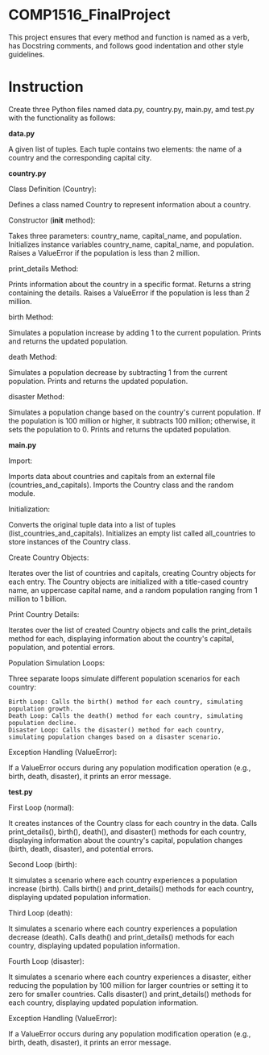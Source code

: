 # COMP1516_FinalProject
This project ensures that every method and function is named as a verb, has Docstring comments, and follows good indentation and other style guidelines.

# Instruction
Create three Python files named data.py, country.py, main.py, amd test.py with the functionality as follows:


**data.py**

A given list of tuples. Each tuple contains two elements: the name of a country and the corresponding capital city.


**country.py**

Class Definition (Country):

Defines a class named Country to represent information about a country.


Constructor (__init__ method):

Takes three parameters: country_name, capital_name, and population.
Initializes instance variables country_name, capital_name, and population.
Raises a ValueError if the population is less than 2 million.


print_details Method:

Prints information about the country in a specific format.
Returns a string containing the details.
Raises a ValueError if the population is less than 2 million.


birth Method:

Simulates a population increase by adding 1 to the current population.
Prints and returns the updated population.


death Method:

Simulates a population decrease by subtracting 1 from the current population.
Prints and returns the updated population.


disaster Method:

Simulates a population change based on the country's current population.
If the population is 100 million or higher, it subtracts 100 million; otherwise, it sets the population to 0.
Prints and returns the updated population.


**main.py**

Import:

Imports data about countries and capitals from an external file (countries_and_capitals).
Imports the Country class and the random module.


Initialization:

Converts the original tuple data into a list of tuples (list_countries_and_capitals).
Initializes an empty list called all_countries to store instances of the Country class.


Create Country Objects:

Iterates over the list of countries and capitals, creating Country objects for each entry.
The Country objects are initialized with a title-cased country name, an uppercase capital name, and a random population ranging from 1 million to 1 billion.


Print Country Details:

Iterates over the list of created Country objects and calls the print_details method for each, displaying information about the country's capital, population, and potential errors.


Population Simulation Loops:

Three separate loops simulate different population scenarios for each country:

	Birth Loop: Calls the birth() method for each country, simulating population growth.
	Death Loop: Calls the death() method for each country, simulating population decline.
	Disaster Loop: Calls the disaster() method for each country, simulating population changes based on a disaster scenario.


Exception Handling (ValueError):

If a ValueError occurs during any population modification operation (e.g., birth, death, disaster), it prints an error message.


**test.py**

First Loop (normal):

It creates instances of the Country class for each country in the data.
Calls print_details(), birth(), death(), and disaster() methods for each country, displaying information about the country's capital, population changes (birth, death, disaster), and potential errors.


Second Loop (birth):

It simulates a scenario where each country experiences a population increase (birth).
Calls birth() and print_details() methods for each country, displaying updated population information.


Third Loop (death):

It simulates a scenario where each country experiences a population decrease (death).
Calls death() and print_details() methods for each country, displaying updated population information.


Fourth Loop (disaster):

It simulates a scenario where each country experiences a disaster, either reducing the population by 100 million for larger countries or setting it to zero for smaller countries.
Calls disaster() and print_details() methods for each country, displaying updated population information.


Exception Handling (ValueError):

If a ValueError occurs during any population modification operation (e.g., birth, death, disaster), it prints an error message.

